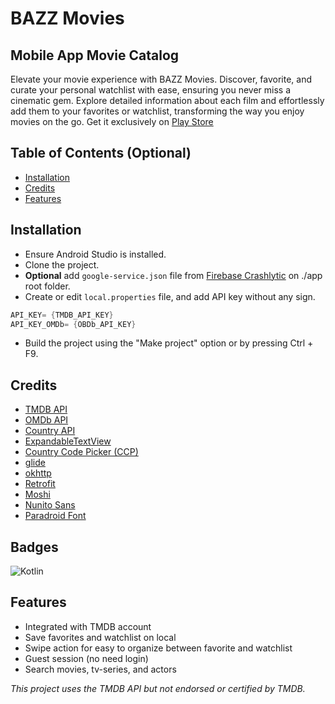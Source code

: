 # BAZZ Movies

## Mobile App Movie Catalog
Elevate your movie experience with BAZZ Movies. Discover, favorite, and curate your personal watchlist with ease, ensuring you never miss a cinematic gem. Explore detailed information about each film and effortlessly add them to your favorites or watchlist, transforming the way you enjoy movies on the go. Get it exclusively on [Play Store](https://play.google.com/store/apps/details?id=com.bazz.bazz_movies)

## Table of Contents (Optional)
- [Installation](#installation)
- [Credits](#credits)
- [Features](#features)

## Installation
- Ensure Android Studio is installed.
- Clone the project.
- **Optional** add `google-service.json` file from [Firebase Crashlytic](https://firebase.google.com/docs/crashlytics) on ./app root folder.
- Create or edit `local.properties` file, and add API key without any sign.
```kotlin  
API_KEY= {TMDB_API_KEY}  
API_KEY_OMDb= {OBDb_API_KEY}  
```
- Build the project using the "Make project" option or by pressing Ctrl + F9.

## Credits
- [TMDB API](https://www.themoviedb.org/)
- [OMDb API](https://www.omdbapi.com/)
- [Country API](https://country.is/)
- [ExpandableTextView](https://github.com/glailton/ExpandableTextView)
- [Country Code Picker (CCP)](https://github.com/hbb20/CountryCodePickerProject)
- [glide](https://bumptech.github.io/glide/)
- [okhttp](https://github.com/square/okhttp)
- [Retrofit](https://github.com/square/retrofit)
- [Moshi](https://github.com/square/moshi)
- [Nunito Sans](https://fonts.google.com/specimen/Nunito+Sans)
- [Paradroid Font](https://www.myfonts.com/collections/paradroid-font-the-northern-block)

## Badges
![Kotlin](https://img.shields.io/badge/Kotlin-100%25-green)

## Features
- Integrated with TMDB account
- Save favorites and watchlist on local
- Swipe action for easy to organize between favorite and watchlist
- Guest session (no need login)
- Search movies, tv-series, and actors


*This project uses the TMDB API but not endorsed or certified by TMDB.*